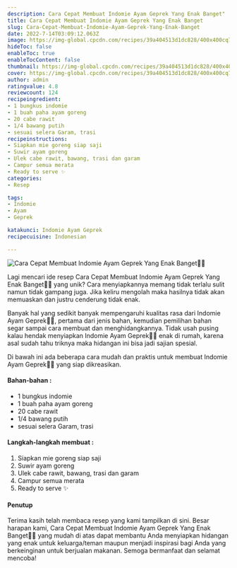 ```yaml
---
description: Cara Cepat Membuat Indomie Ayam Geprek Yang Enak Banget"
title: Cara Cepat Membuat Indomie Ayam Geprek Yang Enak Banget
slug: Cara-Cepat-Membuat-Indomie-Ayam-Geprek-Yang-Enak-Banget
date: 2022-7-14T03:09:12.063Z
image: https://img-global.cpcdn.com/recipes/39a404513d1dc828/400x400cq70/photo.jpg
hideToc: false
enableToc: true
enableTocContent: false
thumbnail: https://img-global.cpcdn.com/recipes/39a404513d1dc828/400x400cq70/photo.jpg
cover: https://img-global.cpcdn.com/recipes/39a404513d1dc828/400x400cq70/photo.jpg
author: admin
ratingvalue: 4.8
reviewcount: 124
recipeingredient:
- 1 bungkus indomie
- 1 buah paha ayam goreng
- 20 cabe rawit
- 1/4 bawang putih
- sesuai selera Garam, trasi
recipeinstructions:
- Siapkan mie goreng siap saji
- Suwir ayam goreng
- Ulek cabe rawit, bawang, trasi dan garam
- Campur semua merata
- Ready to serve ✨
categories:
- Resep

tags:
- Indomie
- Ayam
- Geprek

katakunci: Indomie Ayam Geprek
recipecuisine: Indonesian

---
```


![Cara Cepat Membuat Indomie Ayam Geprek Yang Enak Banget👩‍🍳](https://img-global.cpcdn.com/recipes/39a404513d1dc828/400x400cq70/photo.jpg)

Lagi mencari ide resep Cara Cepat Membuat Indomie Ayam Geprek Yang Enak Banget👩‍🍳 yang unik? Cara menyiapkannya memang tidak terlalu sulit namun tidak gampang juga. Jika keliru mengolah maka hasilnya tidak akan memuaskan dan justru cenderung tidak enak.

Banyak hal yang sedikit banyak mempengaruhi kualitas rasa dari Indomie Ayam Geprek👩‍🍳, pertama dari jenis bahan, kemudian pemilihan bahan segar sampai cara membuat dan menghidangkannya. Tidak usah pusing kalau hendak menyiapkan Indomie Ayam Geprek👩‍🍳 enak di rumah, karena asal sudah tahu triknya maka hidangan ini bisa jadi sajian spesial.

Di bawah ini ada beberapa cara mudah dan praktis untuk membuat Indomie Ayam Geprek👩‍🍳 yang siap dikreasikan.

<!--inarticleads1-->

#### Bahan-bahan :

- 1 bungkus indomie
- 1 buah paha ayam goreng
- 20 cabe rawit
- 1/4 bawang putih
- sesuai selera Garam, trasi

<!--inarticleads2-->

#### Langkah-langkah membuat :

1. Siapkan mie goreng siap saji
1. Suwir ayam goreng
1. Ulek cabe rawit, bawang, trasi dan garam
1. Campur semua merata
1. Ready to serve ✨

#### Penutup

Terima kasih telah membaca resep yang kami tampilkan di sini. Besar harapan kami, Cara Cepat Membuat Indomie Ayam Geprek Yang Enak Banget👩‍🍳 yang mudah di atas dapat membantu Anda menyiapkan hidangan yang enak untuk keluarga/teman maupun menjadi inspirasi bagi Anda yang berkeinginan untuk berjualan makanan. Semoga bermanfaat dan selamat mencoba!